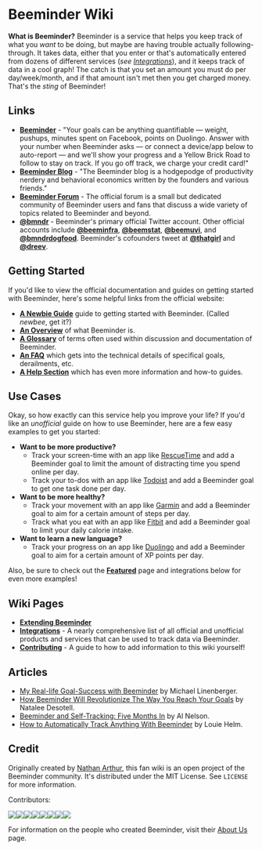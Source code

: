 # Beeminder Wiki

**What is Beeminder?** Beeminder is a service that helps you keep track of what you _want_ to be doing, but maybe are having trouble actually following-through. It takes data, either that you enter or that's automatically entered from dozens of different services (*see [Integrations](integrations.md)*), and it keeps track of data in a cool graph! The catch is that you set an amount you must do per day/week/month, and if that amount isn't met then you get charged money. That's the _sting_ of Beeminder!

## Links

- [**Beeminder**](https://www.beeminder.com/home) - "Your goals can be anything quantifiable — weight, pushups, minutes spent
  on Facebook, points on Duolingo. Answer with your number when Beeminder asks — or connect a device/app below to
  auto-report — and we'll show your progress and a Yellow Brick Road to follow to stay on track. If you go off track, we
  charge your credit card!"
- [**Beeminder Blog**](https://blog.beeminder.com/) - "The Beeminder blog is a hodgepodge of productivity nerdery and
  behavioral economics written by the founders and various friends."
- [**Beeminder Forum**](https://forum.beeminder.com/) - The official forum is a small but dedicated community of Beeminder users and fans that discuss a wide variety of topics related to Beeminder and beyond.
- [**@bmndr**](https://twitter.com/bmndr) - Beeminder's primary official Twitter account. Other official accounts include [**@beeminfra**](https://twitter.com/beeminfra), [**@beemstat**](https://twitter.com/beemstat), [**@beemuvi**](https://twitter.com/beemuvi), and [**@bmndrdogfood**](https://twitter.com/bmndrdogfood). Beeminder's cofounders tweet at [**@thatgirl**](https://twitter.com/thatgirl) and [**@dreev**](https://twitter.com/dreev).

## Getting Started

If you'd like to view the official documentation and guides on getting started with Beeminder, here's some helpful links from the official website:

- [**A Newbie Guide**](https://blog.beeminder.com/newbees/) guide to getting started with Beeminder. (Called _newbee_, get it?)
- [**An Overview**](https://www.beeminder.com/overview) of what Beeminder is.
- [**A Glossary**](https://blog.beeminder.com/glossary/) of terms often used within discussion and documentation of Beeminder.
- [**An FAQ**](https://www.beeminder.com/faq) which gets into the technical details of specifical goals, derailments, etc.
- [**A Help Section**](https://help.beeminder.com/) which has even more information and how-to guides.

## Use Cases

Okay, so how exactly can this service help you improve your life? If you'd like an _unofficial_ guide on how to use Beeminder, here are a few easy examples to get you started:

- **Want to be more productive?**
  - Track your screen-time with an app like [RescueTime](https://www.beeminder.com/rescuetime) and add a Beeminder goal to limit the amount of distracting time you spend online per day.
  - Track your to-dos with an app like [Todoist](https://www.beeminder.com/todoist) and add a Beeminder goal to get one task done per day.
- **Want to be more healthy?**
  - Track your movement with an app like [Garmin](https://www.beeminder.com/garmin) and add a Beeminder goal to aim for a certain amount of steps per day.
  - Track what you eat with an app like [Fitbit](https://www.beeminder.com/fitbit) and add a Beeminder goal to limit your daily calorie intake.
- **Want to learn a new language?**
  - Track your progress on an app like [Duolingo](https://www.beeminder.com/duolingo) and add a Beeminder goal to aim for a certain amount of XP points per day.

Also, be sure to check out the [**Featured**](https://www.beeminder.com/featured) page and integrations below for even more examples!

## Wiki Pages

- [**Extending Beeminder**](extending-beeminder.md)
- [**Integrations**](integrations.md) - A nearly comprehensive list of all official and unofficial products and services that can be used to track data via Beeminder.
- [**Contributing**](contributing.md) - A guide to how to add information to this wiki yourself!

## Articles

- [My Real-life Goal-Success with Beeminder](https://www.michaellinenberger.com/blog/my-real-life-goal-success-with-beeminder/) by Michael Linenberger.
- [How Beeminder Will Revolutionize The Way You Reach Your Goals](https://gentwenty.com/beeminder-review/) by Natalee Desotell.
- [Beeminder and Self-Tracking: Five Months In](https://themusegarden.wordpress.com/2013/05/18/beeminder-and-self-tracking-five-months-in/) by Al Nelson.
- [How to Automatically Track Anything With Beeminder](https://www.rationality.org/resources/updates/2014/how-to-automatically-track-anything-with-beeminder) by Louie Helm.

## Credit

Originally created by [Nathan Arthur](https://github.com/narthur), this fan wiki is an open project of the Beeminder community. It's distributed under the MIT License. See `LICENSE` for more information.

Contributors:

[![](https://sourcerer.io/fame/narthur/narthur/beeminder-wiki/images/0)](https://sourcerer.io/fame/narthur/narthur/beeminder-wiki/links/0)[![](https://sourcerer.io/fame/narthur/narthur/beeminder-wiki/images/1)](https://sourcerer.io/fame/narthur/narthur/beeminder-wiki/links/1)[![](https://sourcerer.io/fame/narthur/narthur/beeminder-wiki/images/2)](https://sourcerer.io/fame/narthur/narthur/beeminder-wiki/links/2)[![](https://sourcerer.io/fame/narthur/narthur/beeminder-wiki/images/3)](https://sourcerer.io/fame/narthur/narthur/beeminder-wiki/links/3)[![](https://sourcerer.io/fame/narthur/narthur/beeminder-wiki/images/4)](https://sourcerer.io/fame/narthur/narthur/beeminder-wiki/links/4)[![](https://sourcerer.io/fame/narthur/narthur/beeminder-wiki/images/5)](https://sourcerer.io/fame/narthur/narthur/beeminder-wiki/links/5)[![](https://sourcerer.io/fame/narthur/narthur/beeminder-wiki/images/6)](https://sourcerer.io/fame/narthur/narthur/beeminder-wiki/links/6)[![](https://sourcerer.io/fame/narthur/narthur/beeminder-wiki/images/7)](https://sourcerer.io/fame/narthur/narthur/beeminder-wiki/links/7)

For information on the people who created Beeminder, visit their [About Us](https://www.beeminder.com/aboutus) page.
